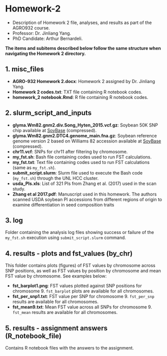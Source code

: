 # Homework-2
- Description of Homework 2 file, analyses, and results as part of the AGRO932 course.
- Professor: Dr. Jinliang Yang. 
- PhD Candidate: Arthur Bernardeli.

**The items and subitems described below follow the same structure when navigating the Homework 2 directory.**

## 1. misc_files
- **AGRO-932 Homework 2.docx**: Homework 2 assigned by Dr. Jinliang Yang.  
- **Homework 2 codes.txt**: TXT file containing R notebook codes.  
- **homework_2 notebook.Rmd**: R file containing R notebook codes.  

## 2. slurm_script_and_inputs 
- **glyma.Wm82.gnm2.div.Song_Hyten_2015.vcf.gz**: Soybean 50K SNP chip available at [SoyBase](https://www.soybase.org) (compressed).  
- **glyma.Wm82.gnm2.DTC4.genome_main.fna.gz**: Soybean reference genome version 2 based on Williams 82 accession available at [SoyBase](https://www.soybase.org) (compressed).
- **chr11.vcf**: SNPs for chr11 after filtering by chromosome.  
- **my_fst.sh**: Bash file containing codes used to run FST calculations.
- **my_fst.txt**: Text file containing codes used to run FST calculations (same as `my_fst.sh`).  
- **submit_script.slurm**: Slurm file used to execute the Bash code (`my_fst.sh`) through the UNL HCC cluster.  
- **usda_PIs.xls**: List of 321 PIs from Zhang et al. (2017) used in the scan study.
- **Zhang et al 2017.pdf**: Manuscript used in this homework. The authors scanned USDA soybean PI accessions from different regions of origin to examine differentiation in seed composition traits  

## 3. log
Folder containing the analysis log files showing success or failure of the `my_fst.sh` execution using `submit_script.slurm` command.

## 4. results - plots and fst_values (by_chr)
This folder contains plots (figures) of FST values by chromosome across SNP positions, as well as FST values by position by chromosome and mean FST value by chromosome. See examples below:

- **fst_barplot1.png**: FST values plotted against SNP positions for chromosome 9. `fst_barplot` plots are available for all chromosomes.  
- **fst_per_snp1.txt**: FST value per SNP for chromosome 9. `fst_per_snp` results are available for all chromosomes.  
- **fst_mean9.txt**: Mean FST value across all SNPs for chromosome 9. `fst_mean` results are available for all chromosomes.  

## 5. results - assignment answers (R_notebook_file)
Contains R notebook files with the answers to the assignment.
